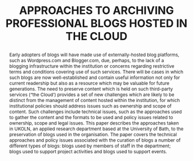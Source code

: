 ---
abstract: 'Early adopters of blogs will have made use of

  externally-hosted blog platforms, such as

  Wordpress.com and Blogger.com, due, perhaps, to the

  lack of a blogging infrastructure within the institution or

  concerns regarding restrictive terms and conditions

  covering use of such services. There will be cases in

  which such blogs are now well-established and contain

  useful information not only for current readership but

  also as a resource which may be valuable for future

  generations.

  The need to preserve content which is held on such

  third-party services (“the Cloud’) provides a set of new

  challenges which are likely to be distinct from the

  management of content hosted within the institution, for

  which institutional policies should address issues such

  as ownership and scope of content. Such challenges

  include technical issues, such as the approaches used to

  gather the content and the formats to be used and policy

  issues related to ownership, scope and legal issues.

  This paper describes the approaches taken in

  UKOLN, an applied research department based at the

  University of Bath, to the preservation of blogs used in

  the organisation. The paper covers the technical

  approaches and policy issues associated with the

  curation of blogs a number of different types of blogs:

  blogs used by members of staff in the department; blogs

  used to support project activities and blogs used to

  support events.'
creators:
- Kelly, Brian
- Guy, Marieke
date: null
document_url: https://services.phaidra.univie.ac.at/api/object/o:185492/download
grand_parent: iPRES
institutions: []
keywords: []
landing_page_url: https://phaidra.univie.ac.at/o:185492
language: eng
layout: publication
license: CC BY-SA 2.0 AT
notes_url: null
parent: iPRES 2010
presentation_url: null
publication_type: paper
size: 251794
source_name: iPRES
title: APPROACHES TO ARCHIVING PROFESSIONAL BLOGS  HOSTED IN THE CLOUD
year: 2010
---